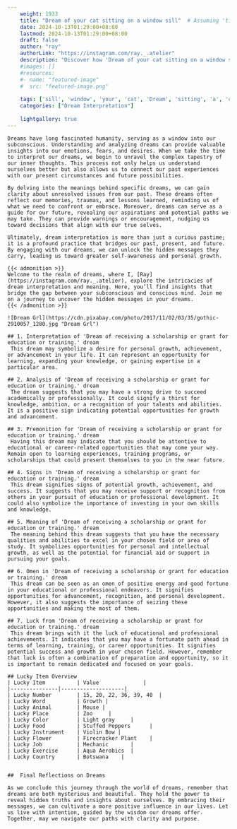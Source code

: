 ```yaml
---
    weight: 1933
    title: "Dream of your cat sitting on a window sill"  # Assuming 'title' column exists
    date: 2024-10-13T01:29:00+08:00
    lastmod: 2024-10-13T01:29:00+08:00
    draft: false
    author: "ray"
    authorLink: "https://instagram.com/ray._.atelier"
    description: "Discover how 'Dream of your cat sitting on a window sill' can interpret your future and uncover its significant meanings in your life."
    #images: []
    #resources:
    #- name: "featured-image"
    #  src: "featured-image.png"
    
    tags: ['sill', 'window', 'your', 'cat', 'Dream', 'sitting', 'a', 'on', 'of']
    categories: ["Dream Interpretation"]
    
    lightgallery: true
---
```

    
    Dreams have long fascinated humanity, serving as a window into our subconscious. Understanding and analyzing dreams can provide valuable insights into our emotions, fears, and desires. When we take the time to interpret our dreams, we begin to unravel the complex tapestry of our inner thoughts. This process not only helps us understand ourselves better but also allows us to connect our past experiences with our present circumstances and future possibilities.
    
    By delving into the meanings behind specific dreams, we can gain clarity about unresolved issues from our past. These dreams often reflect our memories, traumas, and lessons learned, reminding us of what we need to confront or embrace. Moreover, dreams can serve as a guide for our future, revealing our aspirations and potential paths we may take. They can provide warnings or encouragement, nudging us toward decisions that align with our true selves.
    
    Ultimately, dream interpretation is more than just a curious pastime; it is a profound practice that bridges our past, present, and future. By engaging with our dreams, we can unlock the hidden messages they carry, leading us toward greater self-awareness and personal growth.
    
    {{< admonition >}}
    Welcome to the realm of dreams, where I, [Ray](https://instagram.com/ray._.atelier), explore the intricacies of dream interpretation and meaning. Here, you’ll find insights that bridge the gap between your subconscious and conscious mind. Join me on a journey to uncover the hidden messages in your dreams.
    {{< /admonition >}}
    
    ![Dream Grl](https://cdn.pixabay.com/photo/2017/11/02/03/35/gothic-2910057_1280.jpg "Dream Grl")
    
    ## 1. Interpretation of 'Dream of receiving a scholarship or grant for education or training.' dream
     This dream may symbolize a desire for personal growth, achievement, or advancement in your life. It can represent an opportunity for learning, expanding your knowledge, or gaining expertise in a particular area.
    
    ## 2. Analysis of 'Dream of receiving a scholarship or grant for education or training.' dream
     The dream suggests that you may have a strong drive to succeed academically or professionally. It could signify a thirst for knowledge, ambition, or a recognition of your talents and abilities. It is a positive sign indicating potential opportunities for growth and advancement.
    
    ## 3. Premonition for 'Dream of receiving a scholarship or grant for education or training.' dream
     Having this dream may indicate that you should be attentive to educational or career-related opportunities that may come your way. Remain open to learning experiences, training programs, or scholarships that could present themselves to you in the near future.
    
    ## 4. Signs in 'Dream of receiving a scholarship or grant for education or training.' dream
     This dream signifies signs of potential growth, achievement, and success. It suggests that you may receive support or recognition from others in your pursuit of education or professional development. It could also symbolize the importance of investing in your own skills and knowledge.
    
    ## 5. Meaning of 'Dream of receiving a scholarship or grant for education or training.' dream
     The meaning behind this dream suggests that you have the necessary qualities and abilities to excel in your chosen field or area of study. It symbolizes opportunities for personal and intellectual growth, as well as the potential for financial aid or support in pursuing your goals.
    
    ## 6. Omen in 'Dream of receiving a scholarship or grant for education or training.' dream
     This dream can be seen as an omen of positive energy and good fortune in your educational or professional endeavors. It signifies opportunities for advancement, recognition, and personal development. However, it also suggests the importance of seizing these opportunities and making the most of them.
    
    ## 7. Luck from 'Dream of receiving a scholarship or grant for education or training.' dream
     This dream brings with it the luck of educational and professional achievements. It indicates that you may have a fortunate path ahead in terms of learning, training, or career opportunities. It signifies potential success and growth in your chosen field. However, remember that luck is often a combination of preparation and opportunity, so it is important to remain dedicated and focused on your goals.
    
    ## Lucky Item Overview
    | Lucky Item          | Value              |
    |---------------|--------------------|
    | Lucky Number        | 15, 20, 22, 36, 39, 40  |
    | Lucky Word          | Growth |
    | Lucky Animal        | Mouse |
    | Lucky Place         | Zoo     |
    | Lucky Color         | Light gray     |
    | Lucky Food          | Stuffed Peppers      |
    | Lucky Instrument    | Violin Bow |
    | Lucky Flower        | Firecracker Plant    |
    | Lucky Job           | Mechanic       |
    | Lucky Exercise      | Aqua Aerobics  |
    | Lucky Country       | Botswana    |
    
    
    ##  Final Reflections on Dreams
    
    As we conclude this journey through the world of dreams, remember that dreams are both mysterious and beautiful. They hold the power to reveal hidden truths and insights about ourselves. By embracing their messages, we can cultivate a more positive influence in our lives. Let us live with intention, guided by the wisdom our dreams offer. Together, may we navigate our paths with clarity and purpose.
    
